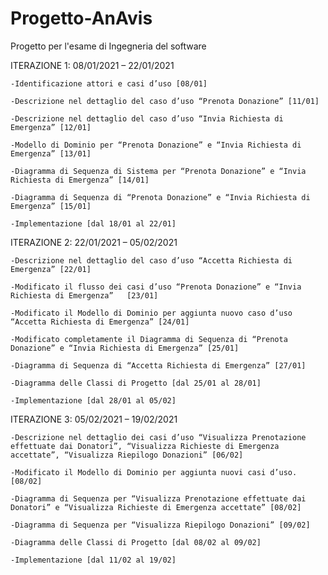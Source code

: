 # Progetto-AnAvis
Progetto per l'esame di Ingegneria del software

ITERAZIONE 1: 08/01/2021 – 22/01/2021

	-Identificazione attori e casi d’uso [08/01]

	-Descrizione nel dettaglio del caso d’uso “Prenota Donazione” [11/01]
	
	-Descrizione nel dettaglio del caso d’uso “Invia Richiesta di Emergenza” [12/01]

	-Modello di Dominio per “Prenota Donazione” e “Invia Richiesta di Emergenza” [13/01]

	-Diagramma di Sequenza di Sistema per “Prenota Donazione” e “Invia Richiesta di Emergenza” [14/01]

	-Diagramma di Sequenza di “Prenota Donazione” e “Invia Richiesta di Emergenza” [15/01]

	-Implementazione [dal 18/01 al 22/01]


ITERAZIONE 2: 22/01/2021 – 05/02/2021

	-Descrizione nel dettaglio del caso d’uso “Accetta Richiesta di Emergenza” [22/01]

	-Modificato il flusso dei casi d’uso “Prenota Donazione” e “Invia Richiesta di Emergenza”	[23/01]
	
	-Modificato il Modello di Dominio per aggiunta nuovo caso d’uso “Accetta Richiesta di Emergenza” [24/01]

	-Modificato completamente il Diagramma di Sequenza di “Prenota Donazione” e “Invia Richiesta di Emergenza” [25/01]

	-Diagramma di Sequenza di “Accetta Richiesta di Emergenza” [27/01]

	-Diagramma delle Classi di Progetto [dal 25/01 al 28/01]

	-Implementazione [dal 28/01 al 05/02]


ITERAZIONE 3: 05/02/2021 – 19/02/2021

	-Descrizione nel dettaglio dei casi d’uso “Visualizza Prenotazione effettuate dai Donatori”, “Visualizza Richieste di Emergenza accettate”, “Visualizza Riepilogo Donazioni” [06/02]

	-Modificato il Modello di Dominio per aggiunta nuovi casi d’uso. [08/02]

	-Diagramma di Sequenza per “Visualizza Prenotazione effettuate dai Donatori” e “Visualizza Richieste di Emergenza accettate” [08/02]

	-Diagramma di Sequenza per “Visualizza Riepilogo Donazioni” [09/02]

	-Diagramma delle Classi di Progetto [dal 08/02 al 09/02]

	-Implementazione [dal 11/02 al 19/02]
